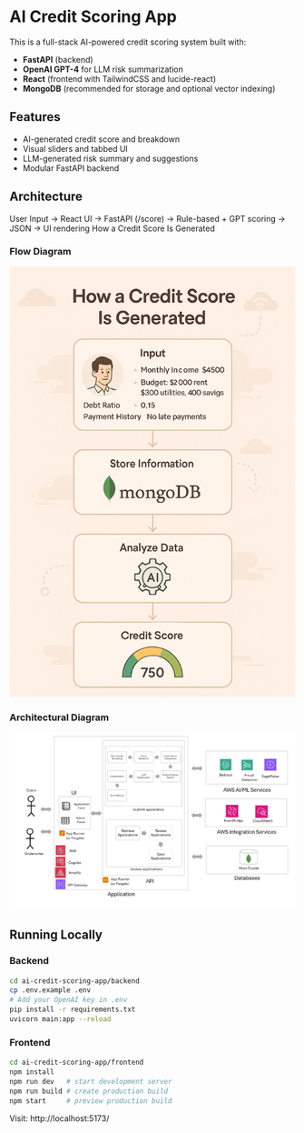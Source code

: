 
# AI Credit Scoring App

This is a full-stack AI-powered credit scoring system built with:
- **FastAPI** (backend)
- **OpenAI GPT-4** for LLM risk summarization
- **React** (frontend with TailwindCSS and lucide-react)
- **MongoDB** (recommended for storage and optional vector indexing)

## Features

- AI-generated credit score and breakdown
- Visual sliders and tabbed UI
- LLM-generated risk summary and suggestions
- Modular FastAPI backend

## Architecture
User Input → React UI → FastAPI (/score) → Rule-based + GPT scoring → JSON → UI rendering
How a Credit Score Is Generated


### Flow Diagram
![Credit Score Flow](Credit%20Solution.png)

### Architectural Diagram

![Architectural Diagram](MDB-ARCH-DIAGRAMS-AI-Credit-Scoring-Bedrock-Lab.drawio.png)

## Running Locally

### Backend
```bash
cd ai-credit-scoring-app/backend
cp .env.example .env
# Add your OpenAI key in .env
pip install -r requirements.txt
uvicorn main:app --reload
```

### Frontend
```bash
cd ai-credit-scoring-app/frontend
npm install
npm run dev   # start development server
npm run build # create production build
npm start     # preview production build
```

Visit: http://localhost:5173/


